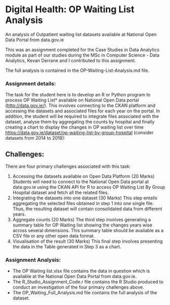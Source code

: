 # Digital Health: OP Waiting List Analysis
An analysis of Outpatient waiting list datasets available at National Open Data Portal from data.gov.ie 

This was an assignment completed for the Case Studies in Data Analytics module as part of our studies during the MSc in Computer Science - Data Analytics, Kevan Derrane and I contributed to this assignment. 

The full analysis is contained in the OP-Waiting-List-Analysis.md file.

### Assignment details: 
The task for the student here is to develop an R or Python program to process OP Waiting List*
available on National Open Data portal (http://data.gov.ie/). This involves connecting to the CKAN
platform and accessing the datasets and associated files for each year on the portal. In addition, the
student will be required to integrate files associated with the dataset, analyse them by aggregating
the counts by hospital and finally creating a chart to display the changes in OP waiting list over time
https://data.gov.ie/dataset/op-waiting-list-by-group-hospital (consider datasets from 2014 to 2018):
## Challenges:
There are four primary challenges associated with this task:
1. Accessing the datasets available on Open Data Platform (20 Marks)
Students will need to connect to the National Open Data portal at data.gov.ie using the
CKAN API for R to access OP Waiting List By Group Hospital dataset and
fetch all the related files.
2. Integrating the datasets into one dataset (30 Marks)
This step entails aggregating the selected files obtained in step 1 into one single file. Thus,
the resulting dataset will contain consolidated data from different years.
3. Aggregate counts (20 Marks)
The third step involves generating a summary table for OP Waiting list showing the
changes years wise across several dimensions. This summary table should be available as a
CSV file or any other open data format.
4. Visualisation of the result (30 Marks)
This final step involves presenting the data in the Table generated in Step 3 as a chart.

### Assignment Analysis:
- The OP Waiting list.xlsx file contains the data in question which is available at the National Open Data Portal from data.gov.ie.
- The R_Studio_Assignment_Code.r file contains the R Studio produced to conduct an investigation of the four primary challenges above.
- The OP_Waiting_Full_Analysis.md file contains the full analysis of the dataset.
